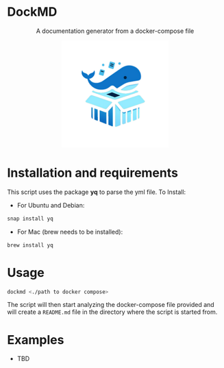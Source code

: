 # DockMD
<p align="center">
A documentation generator from a docker-compose file
</p>
<p align="center">
<img src="https://github.com/4rr0wx/DockMD/blob/main/DockMD_Logo.png?raw=true" width="250">
</p>


# Installation and requirements
This script uses the package **yq** to parse the yml file.
To Install:
- For Ubuntu and Debian:
```bash
snap install yq
```
- For Mac (brew needs to be installed):
```bash
brew install yq
```

# Usage
```bash
dockmd <./path to docker compose>
```
The script will then start analyzing the docker-compose file provided and will create a `README.md` file in the directory where the script is started from.

# Examples
- TBD
